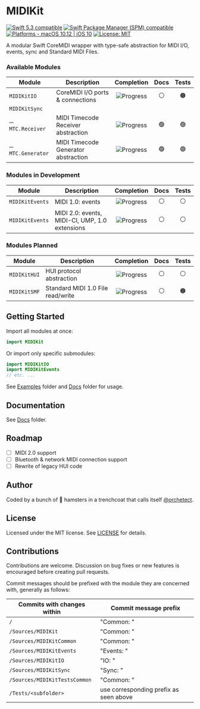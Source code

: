 # MIDIKit

<p>
<a href="https://developer.apple.com/swift">
<img src="https://img.shields.io/badge/Swift-5.3-blue.svg?style=flat"
     alt="Swift 5.3 compatible" /></a>
<a href="#installation">
<img src="https://img.shields.io/badge/SPM-5.3-blue.svg?style=flat"
     alt="Swift Package Manager (SPM) compatible" /></a>
<a href="https://developer.apple.com/swift">
<img src="https://img.shields.io/badge/platforms-macOS%2010.12%20|%20iOS%2010%20-%23989898.svg?style=flat"
     alt="Platforms - macOS 10.12 | iOS 10" /></a>
<a href="https://github.com/orchetect/MIDIKit/blob/main/LICENSE">
<img src="http://img.shields.io/badge/license-MIT-green.svg?style=flat"
     alt="License: MIT" /></a>

A modular Swift CoreMIDI wrapper with type-safe abstraction for MIDI I/O, events, sync and Standard MIDI Files.

### Available Modules

| Module            | Description                         |                          Completion                          | Docs | Tests |
| ----------------- | ----------------------------------- | :----------------------------------------------------------: | :--: | :---: |
| `MIDIKitIO`       | CoreMIDI I/O ports & connections    | ![Progress](https://progress-bar.dev/90/?title=Operational&color=555555&width=80) |  ⚪️   |   🟠   |
| `MIDIKitSync`     |                                     |                                                              |      |       |
| ─ `MTC.Receiver`  | MIDI Timecode Receiver abstraction  | ![Progress](https://progress-bar.dev/100/?title=Complete&color=555555&width=95) |  🟢   |   🟢   |
| ─ `MTC.Generator` | MIDI Timecode Generator abstraction | ![Progress](https://progress-bar.dev/100/?title=Complete&color=555555&width=95) |  🟢   |   🟢   |

### Modules in Development

| Module          | Description                                    |                          Completion                          | Docs | Tests |
| --------------- | ---------------------------------------------- | :----------------------------------------------------------: | :--: | :---: |
| `MIDIKitEvents` | MIDI 1.0: events                               | ![Progress](https://progress-bar.dev/50/?title=In%20Progress&color=555555&width=75) |  ⚪️   |   ⚪️   |
| `MIDIKitEvents` | MIDI 2.0: events, MIDI-CI, UMP, 1.0 extensions | ![Progress](https://progress-bar.dev/0/?title=Future&color=555555&width=105) |  ⚪️   |   ⚪️   |

### Modules Planned

| Module       | Description                       |                          Completion                          | Docs | Tests |
| ------------ | --------------------------------- | :----------------------------------------------------------: | :--: | :---: |
| `MIDIKitHUI` | HUI protocol abstraction          | ![Progress](https://progress-bar.dev/20/?title=Legacy%20Code&color=555555&width=76) |  ⚪️   |   ⚪️   |
| `MIDIKitSMF` | Standard MIDI 1.0 File read/write | ![Progress](https://progress-bar.dev/80/?title=Future&color=555555&width=105) |  ⚪️   |   🟠   |

## Getting Started

Import all modules at once:

```swift
import MIDIKit
```

Or import only specific submodules:

```swift
import MIDIKitIO
import MIDIKitEvents
// etc. ...
```

See [Examples](https://github.com/orchetect/MIDIKit/blob/master/Examples/) folder and [Docs](https://github.com/orchetect/MIDIKit/blob/master/Docs/) folder for usage.

## Documentation

See [Docs](https://github.com/orchetect/MIDIKit/blob/master/Docs/) folder.

## Roadmap

- [ ] MIDI 2.0 support
- [ ] Bluetooth & network MIDI connection support
- [ ] Rewrite of legacy HUI code

## Author

Coded by a bunch of 🐹 hamsters in a trenchcoat that calls itself [@orchetect](https://github.com/orchetect).

## License

Licensed under the MIT license. See [LICENSE](https://github.com/orchetect/MIDIKit/blob/master/LICENSE) for details.

## Contributions

Contributions are welcome. Discussion on bug fixes or new features is encouraged before creating pull requests.

Commit messages should be prefixed with the module they are concerned with, generally as follows:

| Commits with changes within   | Commit message prefix                              |
| ----------------------------- | -------------------------------------------------- |
| `/`                           | "Common: "                                         |
| `/Sources/MIDIKit`            | "Common: "                                         |
| `/Sources/MIDIKitCommon`      | "Common: "                                         |
| `/Sources/MIDIKitEvents`      | "Events: "                                         |
| `/Sources/MIDIKitIO`          | "IO: "                                             |
| `/Sources/MIDIKitSync`        | "Sync: "                                           |
| `/Sources/MIDIKitTestsCommon` | "Common: "                                         |
| `/Tests/<subfolder>`          | use corresponding <subfolder> prefix as seen above |